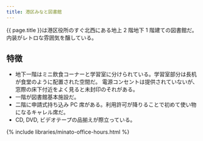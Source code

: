 ```yaml
---
title: 港区みなと図書館
---
```


{{ page.title }}は港区役所のすぐ北西にある地上 2 階地下 1 階建ての図書館だ。
内装がレトロな雰囲気を醸している。

## 特徴

* 地下一階はミニ飲食コーナーと学習室に分けられている。学習室部分は長机が食堂のように配置された空間だ。
  電源コンセントは提供されていないが、窓際の床下付近をよく見ると未封印のそれがある。
* 一階が図書館基本施設だ。
* 二階に申請式持ち込み PC 席がある。利用許可が降りることで初めて使い物になるキャレル席だ。
* CD, DVD, ビデオテープの品揃えが際立っている。

{% include libraries/minato-office-hours.html %}
